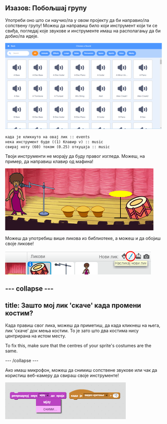 ## Изазов: Побољшај групу

Употреби оно што си научио/ла у овом пројекту да би направио/ла сопствену групу! Можеш да направиш било који инструмент који ти се свиђа, погледај које звукове и инструменте имаш на располагању да би добио/ла идеје.

![снимак екрана](images/band-ideas-sounds.png)

```blocks3
када је кликнуто на овај лик :: events
нека инструмент буде ((1) Клавир v) :: music
свирај ноту (60) током (0.25) откуцаја :: music
```

Твоји инструменти не морају да буду правог изгледа. Можеш, на пример, да направиш клавир од мафина!

![снимак екрана](images/band-piano.png)

Можеш да употребиш више ликова из библиотеке, а можеш и да обојиш своје ликове!

![снимак екрана](images/band-draw.png)

## \--- collapse \---

## title: Зашто мој лик 'скаче' када промени костим?

Када прaвиш свог лика, можеш да приметиш, да када кликнеш на њега, лик 'скаче' док мења костим. То је зато што два костима нису центрирана на истом месту.

To fix this, make sure that the centres of your sprite's costumes are the same.

\--- /collapse \---

Ако имаш микрофон, можеш да снимиш сопствене звукове или чак да користиш веб-камеру да свираш своје инструменте!

![снимак екрана](images/band-io.png)